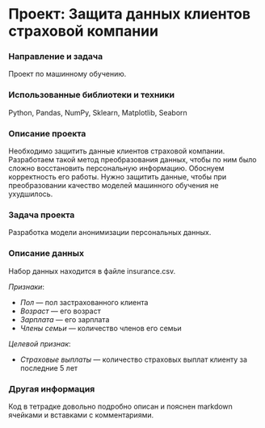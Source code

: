 # Проект: Защита данных клиентов страховой компании

### Направление и задача
Проект по машинному обучению.

### Использованные библиотеки и техники
Python, Pandas, NumPy, Sklearn, Matplotlib, Seaborn

### Описание проекта
Необходимо защитить данные клиентов страховой компании. Разработаем такой метод преобразования данных, чтобы по ним было сложно восстановить персональную информацию. Обоснуем корректность его работы. Нужно защитить данные, чтобы при преобразовании качество моделей машинного обучения не ухудшилось.

### Задача проекта
Разработка модели анонимизации персональных данных.

### Описание данных
Набор данных находится в файле insurance.csv.

*Признаки*:

- *Пол* — пол застрахованного клиента
- *Возраст* — его возраст
- *Зарплата* — его зарплата
- *Члены семьи* — количество членов его семьи


*Целевой признак*:

- *Страховые выплаты* — количество страховых выплат клиенту за последние 5 лет


### Другая информация
Код в тетрадке довольно подробно описан и пояснен markdown ячейками и вставками с комментариями.
